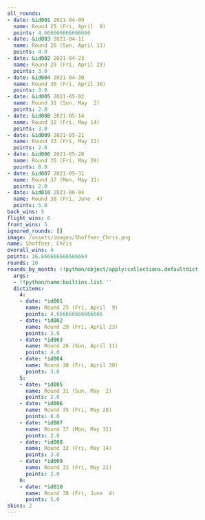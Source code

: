 ```yaml
---
all_rounds:
- date: &id001 2021-04-09
  name: Round 25 (Fri, April  9)
  points: 4.666666666666666
- date: &id003 2021-04-11
  name: Round 26 (Sun, April 11)
  points: 4.0
- date: &id002 2021-04-23
  name: Round 29 (Fri, April 23)
  points: 3.0
- date: &id004 2021-04-30
  name: Round 30 (Fri, April 30)
  points: 3.0
- date: &id005 2021-05-02
  name: Round 31 (Sun, May  2)
  points: 2.0
- date: &id008 2021-05-14
  name: Round 32 (Fri, May 14)
  points: 3.0
- date: &id009 2021-05-21
  name: Round 33 (Fri, May 21)
  points: 2.0
- date: &id006 2021-05-28
  name: Round 35 (Fri, May 28)
  points: 8.0
- date: &id007 2021-05-31
  name: Round 37 (Mon, May 31)
  points: 2.0
- date: &id010 2021-06-04
  name: Round 38 (Fri, June  4)
  points: 5.0
back_wins: 5
flight_wins: 6
front_wins: 5
ignored_rounds: []
image: /assets/images/Shoffner_Chris.png
name: Shoffner, Chris
overall_wins: 4
points: 36.666666666666664
rounds: 10
rounds_by_month: !!python/object/apply:collections.defaultdict
  args:
  - !!python/name:builtins.list ''
  dictitems:
    4:
    - date: *id001
      name: Round 25 (Fri, April  9)
      points: 4.666666666666666
    - date: *id002
      name: Round 29 (Fri, April 23)
      points: 3.0
    - date: *id003
      name: Round 26 (Sun, April 11)
      points: 4.0
    - date: *id004
      name: Round 30 (Fri, April 30)
      points: 3.0
    5:
    - date: *id005
      name: Round 31 (Sun, May  2)
      points: 2.0
    - date: *id006
      name: Round 35 (Fri, May 28)
      points: 8.0
    - date: *id007
      name: Round 37 (Mon, May 31)
      points: 2.0
    - date: *id008
      name: Round 32 (Fri, May 14)
      points: 3.0
    - date: *id009
      name: Round 33 (Fri, May 21)
      points: 2.0
    6:
    - date: *id010
      name: Round 38 (Fri, June  4)
      points: 5.0
skins: 2
---
```

